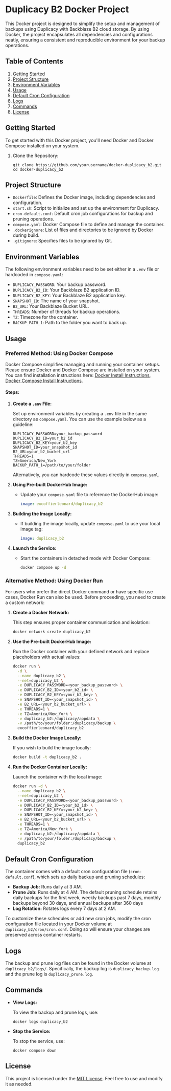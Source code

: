 # Duplicacy B2 Docker Project

This Docker project is designed to simplify the setup and management of backups using Duplicacy with Backblaze B2 cloud storage. By using Docker, the project encapsulates all dependencies and configurations neatly, ensuring a consistent and reproducible environment for your backup operations.

## Table of Contents

1. [Getting Started](#getting-started)
2. [Project Structure](#project-structure)
3. [Environment Variables](#environment-variables)
4. [Usage](#usage)
5. [Default Cron Configuration](#default-cron-configuration)
6. [Logs](#logs)
7. [Commands](#commands)
8. [License](#license)

## Getting Started

To get started with this Docker project, you'll need Docker and Docker Compose installed on your system.

1. Clone the Repository:

   ```
   git clone https://github.com/yourusername/docker-duplicacy_b2.git
   cd docker-duplicacy_b2
   ```

## Project Structure

- `Dockerfile`: Defines the Docker image, including dependencies and configuration.
- `start.sh`: Script to initialize and set up the environment for Duplicacy.
- `cron-default.conf`: Default cron job configurations for backup and pruning operations.
- `compose.yaml`: Docker Compose file to define and manage the container.
- `.dockerignore`: List of files and directories to be ignored by Docker during build.
- `.gitignore`: Specifies files to be ignored by Git.

## Environment Variables

The following environment variables need to be set either in a `.env` file or hardcoded in `compose.yaml`:

- `DUPLICACY_PASSWORD`: Your backup password.
- `DUPLICACY_B2_ID`: Your Backblaze B2 application ID.
- `DUPLICACY_B2_KEY`: Your Backblaze B2 application key.
- `SNAPSHOT_ID`: The name of your snapshot.
- `B2_URL`: Your Backblaze Bucket URL.
- `THREADS`: Number of threads for backup operations.
- `TZ`: Timezone for the container.
- `BACKUP_PATH_1`: Path to the folder you want to back up.

## Usage

### Preferred Method: Using Docker Compose

Docker Compose simplifies managing and running your container setups. Please ensure Docker and Docker Compose are installed on your system. You can find installation instructions here: [Docker Install Instructions](https://docs.docker.com/get-docker/), [Docker Compose Install Instructions](https://docs.docker.com/compose/install/).

#### Steps:

1. **Create a `.env` File:**

   Set up environment variables by creating a `.env` file in the same directory as `compose.yaml`. You can use the example below as a guideline:

   ```
   DUPLICACY_PASSWORD=your_backup_password
   DUPLICACY_B2_ID=your_b2_id
   DUPLICACY_B2_KEY=your_b2_key
   SNAPSHOT_ID=your_snapshot_id
   B2_URL=your_b2_bucket_url
   THREADS=1
   TZ=America/New_York
   BACKUP_PATH_1=/path/to/your/folder
   ```

   Alternatively, you can hardcode these values directly in `compose.yaml`.

2. **Using Pre-built DockerHub Image:**

   - Update your `compose.yaml` file to reference the DockerHub image:
     ```yaml
     image: excoffierleonard/duplicacy_b2
     ```

3. **Building the Image Locally:**

   - If building the image locally, update `compose.yaml` to use your local image tag:
     ```yaml
     image: duplicacy_b2
     ```

4. **Launch the Service:**

   - Start the containers in detached mode with Docker Compose:
     ```sh
     docker compose up -d
     ```

### Alternative Method: Using Docker Run

For users who prefer the direct Docker command or have specific use cases, Docker Run can also be used. Before proceeding, you need to create a custom network:

1. **Create a Docker Network:**

   This step ensures proper container communication and isolation:
   ```sh
   docker network create duplicacy_b2
   ```

2. **Use the Pre-built DockerHub Image:**

   Run the Docker container with your defined network and replace placeholders with actual values:
   ```sh
   docker run \
     -d \
     --name duplicacy_b2 \
     --net=duplicacy_b2 \
     -e DUPLICACY_PASSWORD=<your_backup_password> \
     -e DUPLICACY_B2_ID=<your_b2_id> \
     -e DUPLICACY_B2_KEY=<your_b2_key> \
     -e SNAPSHOT_ID=<your_snapshot_id> \
     -e B2_URL=<your_b2_bucket_url> \
     -e THREADS=1 \
     -e TZ=America/New_York \
     -v duplicacy_b2:/duplicacy/appdata \
     -v /path/to/your/folder:/duplicacy/backup \
     excoffierleonard/duplicacy_b2
   ```

3. **Build the Docker Image Locally:**

   If you wish to build the image locally:
   ```sh
   docker build -t duplicacy_b2 .
   ```

4. **Run the Docker Container Locally:**

   Launch the container with the local image:
   ```sh
   docker run -d \
     --name duplicacy_b2 \
     --net=duplicacy_b2 \
     -e DUPLICACY_PASSWORD=<your_backup_password> \
     -e DUPLICACY_B2_ID=<your_b2_id> \
     -e DUPLICACY_B2_KEY=<your_b2_key> \
     -e SNAPSHOT_ID=<your_snapshot_id> \
     -e B2_URL=<your_b2_bucket_url> \
     -e THREADS=1 \
     -e TZ=America/New_York \
     -v duplicacy_b2:/duplicacy/appdata \
     -v /path/to/your/folder:/duplicacy/backup \
     duplicacy_b2

## Default Cron Configuration

The container comes with a default cron configuration file (`cron-default.conf`), which sets up daily backup and pruning schedules:

- **Backup Job:** Runs daily at 3 AM.
- **Prune Job:** Runs daily at 4 AM. The default pruning schedule retains daily backups for the first week, weekly backups past 7 days, monthly backups beyond 30 days, and annual backups after 360 days
- **Log Rotation:** Rotates logs every 7 days at 2 AM.

To customize these schedules or add new cron jobs, modify the cron configuration file located in your Docker volume at `duplicacy_b2/cron/cron.conf`. Doing so will ensure your changes are preserved across container restarts.

## Logs

The backup and prune log files can be found in the Docker volume at `duplicacy_b2/logs/`. Specifically, the backup log is `duplicacy_backup.log` and the prune log is `duplicacy_prune.log`.

## Commands

- **View Logs:**

  To view the backup and prune logs, use:

  ```
  docker logs duplicacy_b2
  ```

- **Stop the Service:**

  To stop the service, use:

  ```
  docker compose down
  ```

## License

This project is licensed under the [MIT License](LICENSE). Feel free to use and modify it as needed.